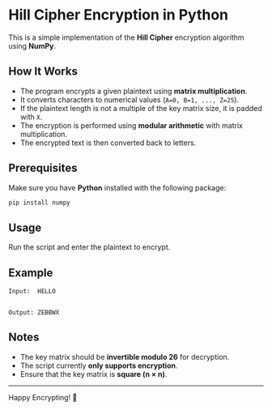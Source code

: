 # Hill Cipher Encryption in Python

This is a simple implementation of the **Hill Cipher** encryption algorithm using **NumPy**.

## How It Works

- The program encrypts a given plaintext using **matrix multiplication**.
- It converts characters to numerical values (`A=0, B=1, ..., Z=25`).
- If the plaintext length is not a multiple of the key matrix size, it is padded with `X`.
- The encryption is performed using **modular arithmetic** with matrix multiplication.
- The encrypted text is then converted back to letters.

## Prerequisites

Make sure you have **Python** installed with the following package:

```bash
pip install numpy
```

## Usage

Run the script and enter the plaintext to encrypt.


## Example

```plaintext
Input:  HELLO


Output: ZEBBWX
```

## Notes

- The key matrix should be **invertible modulo 26** for decryption.
- The script currently **only supports encryption**.
- Ensure that the key matrix is **square (n × n)**.


---
Happy Encrypting! 🔐
